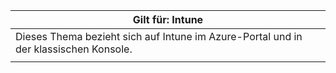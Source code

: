 |Gilt für: Intune |
|--|
|Dieses Thema bezieht sich auf Intune im Azure-Portal und in der klassischen Konsole.|
| |

